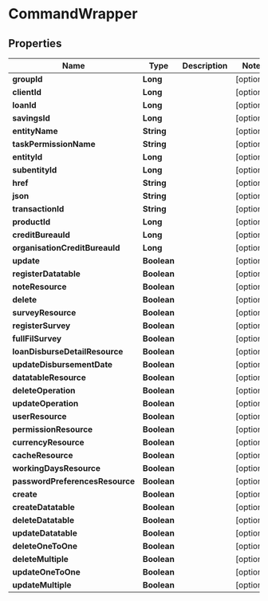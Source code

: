 

# CommandWrapper

## Properties

Name | Type | Description | Notes
------------ | ------------- | ------------- | -------------
**groupId** | **Long** |  |  [optional]
**clientId** | **Long** |  |  [optional]
**loanId** | **Long** |  |  [optional]
**savingsId** | **Long** |  |  [optional]
**entityName** | **String** |  |  [optional]
**taskPermissionName** | **String** |  |  [optional]
**entityId** | **Long** |  |  [optional]
**subentityId** | **Long** |  |  [optional]
**href** | **String** |  |  [optional]
**json** | **String** |  |  [optional]
**transactionId** | **String** |  |  [optional]
**productId** | **Long** |  |  [optional]
**creditBureauId** | **Long** |  |  [optional]
**organisationCreditBureauId** | **Long** |  |  [optional]
**update** | **Boolean** |  |  [optional]
**registerDatatable** | **Boolean** |  |  [optional]
**noteResource** | **Boolean** |  |  [optional]
**delete** | **Boolean** |  |  [optional]
**surveyResource** | **Boolean** |  |  [optional]
**registerSurvey** | **Boolean** |  |  [optional]
**fullFilSurvey** | **Boolean** |  |  [optional]
**loanDisburseDetailResource** | **Boolean** |  |  [optional]
**updateDisbursementDate** | **Boolean** |  |  [optional]
**datatableResource** | **Boolean** |  |  [optional]
**deleteOperation** | **Boolean** |  |  [optional]
**updateOperation** | **Boolean** |  |  [optional]
**userResource** | **Boolean** |  |  [optional]
**permissionResource** | **Boolean** |  |  [optional]
**currencyResource** | **Boolean** |  |  [optional]
**cacheResource** | **Boolean** |  |  [optional]
**workingDaysResource** | **Boolean** |  |  [optional]
**passwordPreferencesResource** | **Boolean** |  |  [optional]
**create** | **Boolean** |  |  [optional]
**createDatatable** | **Boolean** |  |  [optional]
**deleteDatatable** | **Boolean** |  |  [optional]
**updateDatatable** | **Boolean** |  |  [optional]
**deleteOneToOne** | **Boolean** |  |  [optional]
**deleteMultiple** | **Boolean** |  |  [optional]
**updateOneToOne** | **Boolean** |  |  [optional]
**updateMultiple** | **Boolean** |  |  [optional]



